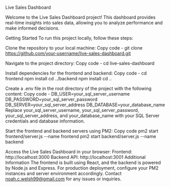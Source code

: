 Live Sales Dashboard

Welcome to the Live Sales Dashboard project! This dashboard provides real-time insights into sales data, allowing you to analyze performance and make informed decisions.

Getting Started
To run this project locally, follow these steps:

Clone the repository to your local machine:
Copy code -
git clone https://github.com/your-username/live-sales-dashboard.git

Navigate to the project directory:
Copy code -
cd live-sales-dashboard


Install dependencies for the frontend and backend:
Copy code -
cd frontend
npm install
cd ../backend
npm install
cd ..

Create a .env file in the root directory of the project with the following content:
Copy code -
DB_USER=your_sql_server_username
DB_PASSWORD=your_sql_server_password
DB_SERVER=your_sql_server_address
DB_DATABASE=your_database_name
Replace your_sql_server_username, your_sql_server_password, your_sql_server_address, and your_database_name with your SQL Server credentials and database information.

Start the frontend and backend servers using PM2:
Copy code
pm2 start frontend/server.js --name frontend
pm2 start backend/server.js --name backend


Access the Live Sales Dashboard in your browser:
Frontend: http://localhost:3000
Backend API: http://localhost:3001
Additional Information
The frontend is built using React, and the backend is powered by Node.js and Express.
For production deployment, configure your PM2 instances and server environment accordingly.
Contact noah.c.welsh99@gmail.com for any issues or inquiries.